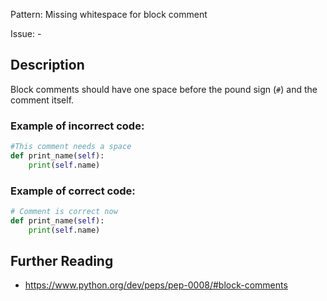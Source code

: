 Pattern: Missing whitespace for block comment

Issue: -

## Description

Block comments should have one space before the pound sign (`#`) and the comment itself.

### Example of **incorrect** code:

```python
#This comment needs a space
def print_name(self):
    print(self.name)
```

### Example of **correct** code:

```python
# Comment is correct now
def print_name(self):
    print(self.name)
```

## Further Reading

* https://www.python.org/dev/peps/pep-0008/#block-comments